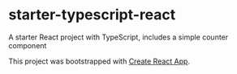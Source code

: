# starter-typescript-react

A starter React project with TypeScript, includes a simple counter component

This project was bootstrapped with [Create React App](https://github.com/facebookincubator/create-react-app).
